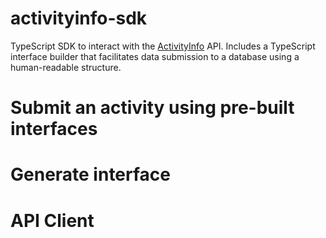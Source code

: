 # activityinfo-sdk

TypeScript SDK to interact with the [ActivityInfo](https://www.activityinfo.org/) API.
Includes a TypeScript interface builder that facilitates data submission to a database using a human-readable structure.

# Submit an activity using pre-built interfaces

# Generate interface

# API Client